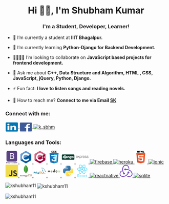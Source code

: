 <h1 align="center">Hi 👋🏻, I'm Shubham Kumar</h1>
<h3 align="center">I'm a Student, Developer, Learner!</h3>


- 🔭 I’m currently a student at **IIIT Bhagalpur.**

- 🌱 I’m currently learning **Python-Django for Backend Development.**

- 🤜🏻🤛🏻 I’m looking to collaborate on **JavaScript based projects for frontend development.**

- 💬 Ask me about **C++, Data Structure and Algorithm, HTML , CSS, JavaScript, jQuery, Python, Django.**

- ⚡ Fun fact: **I love to listen songs and reading novels.**

- 📧 How to reach me? **Connect to me via Email [SK](mailto:shubhamsbhm@gmail.com)**
 
<!-- 
<p align="left"> <img src="https://komarev.com/ghpvc/?username=kshubham11&label=Profile%20views&color=0e75b6&style=flat" alt="kshubham11" /> </p>

<p align="left"> <a href="https://github.com/ryo-ma/github-profile-trophy"><img src="https://github-profile-trophy.vercel.app/?username=kshubham11" alt="kshubham11" /></a> </p>
 -->


<!-- - Reach me at: **shubhamsbhm@gmail.com** -->
<p align="left">
<h3 align="left">Connect with me:</h3>
<a href="https://www.linkedin.com/in/Shubhamk11/" target="blank"><img align="center" src="https://raw.githubusercontent.com/devicons/devicon/master/icons/linkedin/linkedin-original.svg" alt="Shubhamk11" height="30" width="40" /> </a>
<a href="https://www.facebook.com/shubhamsbhm/" target="blank"><img align="center" src="https://raw.githubusercontent.com/devicons/devicon/master/icons/facebook/facebook-original.svg" alt="shubhamsbhm" height="30" width="40" /> </a>
<a href="https://www.instagram.com/k_sbhm/" target="blank"><img align="center" src="https://image.flaticon.com/icons/png/128/1384/1384063.png" alt="k_sbhm" height="30" width="40" /> </a>

</p>

<h3 align="left">Languages and Tools:</h3>
<p align="left"> <a href="https://getbootstrap.com" target="_blank"> <img src="https://raw.githubusercontent.com/devicons/devicon/master/icons/bootstrap/bootstrap-plain-wordmark.svg" alt="bootstrap" width="40" height="40"/> </a> <a href="https://www.cprogramming.com/" target="_blank"> <img src="https://raw.githubusercontent.com/devicons/devicon/master/icons/c/c-original.svg" alt="c" width="40" height="40"/> </a> <a href="https://www.w3schools.com/cpp/" target="_blank"> <img src="https://raw.githubusercontent.com/devicons/devicon/master/icons/cplusplus/cplusplus-original.svg" alt="cplusplus" width="40" height="40"/> </a> <a href="https://www.w3schools.com/css/" target="_blank"> <img src="https://raw.githubusercontent.com/devicons/devicon/master/icons/css3/css3-original-wordmark.svg" alt="css3" width="40" height="40"/> </a> <a href="https://www.djangoproject.com/" target="_blank"> <img src="https://raw.githubusercontent.com/devicons/devicon/master/icons/django/django-original.svg" alt="django" width="40" height="40"/> </a> <a href="https://expressjs.com" target="_blank"> <img src="https://raw.githubusercontent.com/devicons/devicon/master/icons/express/express-original-wordmark.svg" alt="express" width="40" height="40"/> </a> <a href="https://firebase.google.com/" target="_blank"> <img src="https://www.vectorlogo.zone/logos/firebase/firebase-icon.svg" alt="firebase" width="40" height="40"/> </a> <a href="https://heroku.com" target="_blank"> <img src="https://www.vectorlogo.zone/logos/heroku/heroku-icon.svg" alt="heroku" width="40" height="40"/> </a> <a href="https://www.w3.org/html/" target="_blank"> <img src="https://raw.githubusercontent.com/devicons/devicon/master/icons/html5/html5-original-wordmark.svg" alt="html5" width="40" height="40"/> </a> <a href="https://ionicframework.com" target="_blank"> <img src="https://upload.wikimedia.org/wikipedia/commons/d/d1/Ionic_Logo.svg" alt="ionic" width="40" height="40"/> </a> <a href="https://developer.mozilla.org/en-US/docs/Web/JavaScript" target="_blank"> <img src="https://raw.githubusercontent.com/devicons/devicon/master/icons/javascript/javascript-original.svg" alt="javascript" width="40" height="40"/> </a> <a href="https://www.mongodb.com/" target="_blank"> <img src="https://raw.githubusercontent.com/devicons/devicon/master/icons/mongodb/mongodb-original-wordmark.svg" alt="mongodb" width="40" height="40"/> </a> <a href="https://www.mysql.com/" target="_blank"> <img src="https://raw.githubusercontent.com/devicons/devicon/master/icons/mysql/mysql-original-wordmark.svg" alt="mysql" width="40" height="40"/> </a> <a href="https://nodejs.org" target="_blank"> <img src="https://raw.githubusercontent.com/devicons/devicon/master/icons/nodejs/nodejs-original-wordmark.svg" alt="nodejs" width="40" height="40"/> </a> <a href="https://www.python.org" target="_blank"> <img src="https://raw.githubusercontent.com/devicons/devicon/master/icons/python/python-original.svg" alt="python" width="40" height="40"/> </a> <a href="https://reactjs.org/" target="_blank"> <img src="https://raw.githubusercontent.com/devicons/devicon/master/icons/react/react-original-wordmark.svg" alt="react" width="40" height="40"/> </a> <a href="https://reactnative.dev/" target="_blank"> <img src="https://reactnative.dev/img/header_logo.svg" alt="reactnative" width="40" height="40"/> </a> <a href="https://redux.js.org" target="_blank"> <img src="https://raw.githubusercontent.com/devicons/devicon/master/icons/redux/redux-original.svg" alt="redux" width="40" height="40"/> </a> <a href="https://www.sqlite.org/" target="_blank"> <img src="https://www.vectorlogo.zone/logos/sqlite/sqlite-icon.svg" alt="sqlite" width="40" height="40"/> </a> </p>

<p><img align="left" src="https://github-readme-stats.vercel.app/api/top-langs?username=kshubham11&show_icons=true&locale=en&layout=compact" alt="kshubham11" /></p>
<!-- <img src="https://github-readme-stats.vercel.app/api?username=kshubham&&show_icons=true&title_color=ffffff&icon_color=bb2acf&text_color=daf7dc&bg_color=191919"> -->

<p>&nbsp;<img align="center" src="https://github-readme-stats.vercel.app/api?username=kshubham11&show_icons=true&locale=en" alt="kshubham11" /></p>

<p><img align="center" src="https://github-readme-streak-stats.herokuapp.com/?user=kshubham11&" alt="kshubham11" /></p>
